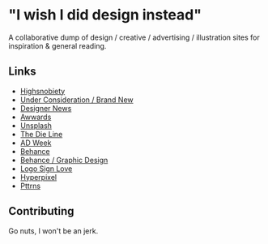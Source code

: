 # "I wish I did design instead" 
A collaborative dump of design / creative / advertising / illustration sites for inspiration &amp; general reading.

## Links
- [Highsnobiety](https://www.highsnobiety.com)
- [Under Consideration / Brand New](https://www.underconsideration.com/brandnew/)
- [Designer News](https://www.designernews.co)
- [Awwards](https://www.awwwards.com)
- [Unsplash](http://unsplash.com)
- [The Die Line](https://thedieline.com)
- [AD Week](https://www.adweek.com)
- [Behance](https://www.behance.net)
- [Behance / Graphic Design](https://www.behance.net/galleries/2/Graphic-Design)
- [Logo Sign Love](https://www.logodesignlove.com)
- [Hyperpixel](https://hyperpixel.io)
- [Pttrns](https://pttrns.com)

## Contributing
Go nuts, I won't be an jerk.
